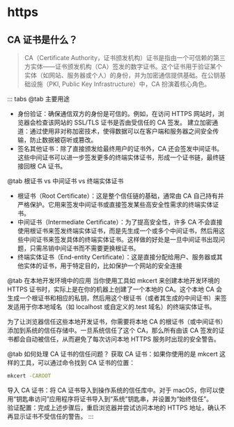 # https

## CA 证书是什么？

> CA（Certificate Authority，证书颁发机构）证书是指由一个可信赖的第三方实体——证书颁发机构（CA）签发的数字证书。这个证书用于验证某个实体（如网站、服务器或个人）的身份，并为加密通信提供基础。在公钥基础设施（PKI, Public Key Infrastructure）中，CA 扮演着核心角色。

::: tabs
@tab 主要用途

-   身份验证：确保通信双方的身份是可信的。例如，在访问 HTTPS 网站时，浏览器会检查该网站的 SSL/TLS 证书是否由受信任的 CA 签发。
    建立加密通道：通过使用非对称加密技术，使得数据可以在客户端和服务器之间安全传输，防止数据被窃听或篡改。
-   签名其他证书：除了直接颁发给最终用户的证书外，CA 还会签发中间证书。这些中间证书可以进一步签发更多的终端实体证书，形成一个证书链，最终链接回根 CA 证书。

@tab 根证书 vs 中间证书 vs 终端实体证书

-   根证书（Root Certificate）：这是整个信任链的基础，通常由 CA 自己持有并严格保护。它用来签发中间证书或直接签发某些高安全性需求的终端实体证书。
-   中间证书（Intermediate Certificate）：为了提高安全性，许多 CA 不会直接使用根证书来签发终端实体证书，而是先生成一个或多个中间证书，然后用这些中间证书来签发具体的终端实体证书。这样做的好处是一旦中间证书出现问题，只需吊销中间证书而不需要更换根证书。
-   终端实体证书（End-entity Certificate）：这是直接分配给用户、服务器或其他实体的证书，用于特定目的，比如保护一个网站的安全连接

@tab 在本地开发环境中的应用
当你使用工具如 mkcert 来创建本地开发环境的 HTTPS 证书时，实际上是在你的机器上创建了一个本地的 CA。这个本地 CA 会生成一个根证书和相应的私钥，然后用这个根证书（或者其生成的中间证书）来签发适用于你本地域名（如 localhost 或自定义的.test 域名）的终端实体证书。

为了让浏览器信任这些本地开发证书，你需要将本地 CA 的根证书（或中间证书）添加到系统的信任存储中。一旦系统信任了这个 CA，那么所有由该 CA 签发的证书都会自动被信任，从而避免了每次访问本地 HTTPS 服务时出现的安全警告。

@tab 如何处理 CA 证书的信任问题？
获取 CA 证书：如果你使用的是 mkcert 这样的工具，可以通过命令找到 CA 证书的位置：
```bash
mkcert -CAROOT
```
导入 CA 证书：将 CA 证书导入到操作系统的信任库中。对于 macOS，你可以使用“钥匙串访问”应用程序将证书导入到“系统”钥匙串，并设置为“始终信任”。    
验证配置：完成上述步骤后，重启浏览器并尝试访问本地的 HTTPS 地址，确认不再显示证书不受信任的警告。
:::

